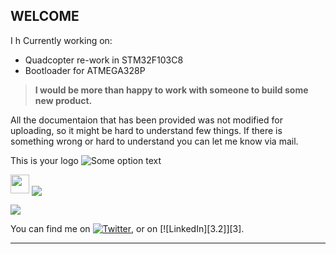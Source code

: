 ## WELCOME 

I h
Currently working on:
* Quadcopter re-work in STM32F103C8
* Bootloader for ATMEGA328P



> __I would be more than happy to work with someone to build some new product.__

All the documentaion that has been provided was not modified for uploading, so it might be hard to understand few things. If there is something wrong or hard to understand you can let me know via mail.

This is your logo 
![Some option text][logo]

[logo]: {{'images/logos/gmail1.png'}} "Logo"

<img src="https://raw.githubusercontent.com/<OWNER>/<OWNER>/master/<GIF_NAME>.gif" width="30px">


<img align="center" src="https://github-readme-stats.vercel.app/api/<CARD_TYPE>/?username=<USERNAME>&theme=<THEME_NAME>" />


![](https://img.shields.io/badge/<WORD_ON_LEFT>-<WORD_ON_RIGHT>-informational?style=flat&logo=<LOGO_NAME>&logoColor=white&color=2bbc8a)



<!-- Actual text -->

You can find me on [![Twitter][1.2]][1], or on [![LinkedIn][3.2]][3].

<!-- Icons -->

[1.2]: http://i.imgur.com/wWzX9uB.png (twitter icon without padding)
[2.2]: https://raw.githubusercontent.com/MartinHeinz/MartinHeinz/master/linkedin-3-16.png (LinkedIn icon without padding)

<!-- Links to your social media accounts -->

[1]: https://twitter.com/Martin_Heinz_
[2]: https://www.linkedin.com/in/heinz-martin/

____________________________________________________________________________________________________